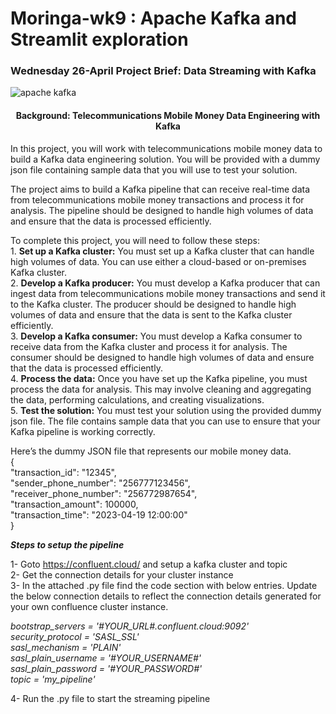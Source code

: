# Moringa-wk9 : Apache Kafka and Streamlit exploration

<h3>Wednesday 26-April Project Brief: Data Streaming with Kafka</h3>

![apache kafka](https://user-images.githubusercontent.com/107838961/235288674-ce2139fd-f8dd-44c2-aab8-0531a69c48bf.png)

<h4 align="center">Background: Telecommunications Mobile Money Data Engineering with
Kafka</h4>

<p>In this project, you will work with telecommunications mobile money data to build a Kafka data
engineering solution. You will be provided with a dummy json file containing sample data that
you will use to test your solution.</p>

<p>The project aims to build a Kafka pipeline that can receive real-time data from
telecommunications mobile money transactions and process it for analysis. The pipeline should
be designed to handle high volumes of data and ensure that the data is processed efficiently.</p>

<p>To complete this project, you will need to follow these steps:
<br>1. <b>Set up a Kafka cluster:</b> You must set up a Kafka cluster that can handle high volumes
of data. You can use either a cloud-based or on-premises Kafka cluster.
<br>2. <b>Develop a Kafka producer:</b> You must develop a Kafka producer that can ingest data
from telecommunications mobile money transactions and send it to the Kafka cluster.
The producer should be designed to handle high volumes of data and ensure that the
data is sent to the Kafka cluster efficiently.
<br>3. <b>Develop a Kafka consumer:</b> You must develop a Kafka consumer to receive data from
the Kafka cluster and process it for analysis. The consumer should be designed to
handle high volumes of data and ensure that the data is processed efficiently.
<br>4. <b>Process the data:</b> Once you have set up the Kafka pipeline, you must process the data
for analysis. This may involve cleaning and aggregating the data, performing
calculations, and creating visualizations.
<br>5. <b>Test the solution:</b> You must test your solution using the provided dummy json file. The
file contains sample data that you can use to ensure that your Kafka pipeline is working
correctly.</p>

<p>Here’s the dummy JSON file that represents our mobile money data.<br>
{<br>
"transaction_id": "12345",<br>
"sender_phone_number": "256777123456",<br>
"receiver_phone_number": "256772987654",<br>
"transaction_amount": 100000,<br>
"transaction_time": "2023-04-19 12:00:00"<br>
}</p>

<b><i>Steps to setup the pipeline</b></i>

1- Goto https://confluent.cloud/ and setup a kafka cluster and topic<br>
2- Get the connection details for your cluster instance<br>
3- In the attached .py file find the code section with below entries. Update the below connection details to reflect the connection details generated for your own confluence cluster instance.<br>

<i>bootstrap_servers = '#YOUR_URL#.confluent.cloud:9092'
<br>security_protocol = 'SASL_SSL'
<br>sasl_mechanism = 'PLAIN'
<br>sasl_plain_username = '#YOUR_USERNAME#'
<br>sasl_plain_password = '#YOUR_PASSWORD#'
<br>topic = 'my_pipeline'</i>

4- Run the .py file to start the streaming pipeline
